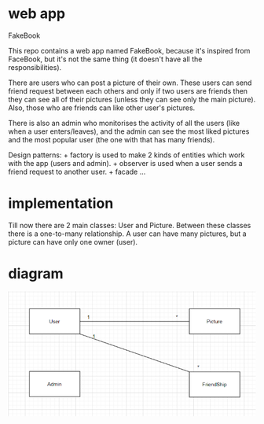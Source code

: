 # web app

FakeBook

This repo contains a web app named FakeBook, because it's inspired from FaceBook, but it's not the same thing (it doesn't have all the responsibilities).

There are users who can post a picture of their own. These users can send friend request between each others and only if two users are friends then they can see all of their pictures (unless they can see only the main picture). Also, those who are friends can like other user's pictures.

There is also an admin who monitorises the activity of all the users (like when a user enters/leaves), and the admin can see the most liked pictures and the most popular user (the one with that has many friends).

Design patterns:  + factory is used to make 2 kinds of entities which work with the app (users and admin). 
                  + observer is used when a user sends a friend request to another user.
                  + facade ...


# implementation

Till now there are 2 main classes: User and Picture. Between these classes there is a one-to-many relationship. A user can have many pictures, but a picture can have only one owner (user).

# diagram
<img src="diagram.PNG"
     alt="diag"
     style="float: left; margin-right: 10px;" />
